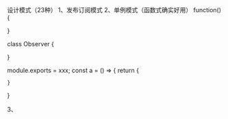 设计模式（23种）
1、发布订阅模式
2、单例模式（函数式确实好用）
function() {

}

class Observer {

}

module.exports = xxx;
const a = () => {
    return {

    }
}

3、